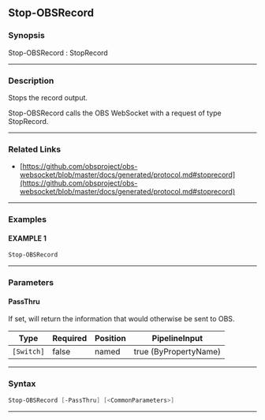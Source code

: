 Stop-OBSRecord
--------------
### Synopsis
Stop-OBSRecord : StopRecord

---
### Description

Stops the record output.


Stop-OBSRecord calls the OBS WebSocket with a request of type StopRecord.

---
### Related Links
* [https://github.com/obsproject/obs-websocket/blob/master/docs/generated/protocol.md#stoprecord](https://github.com/obsproject/obs-websocket/blob/master/docs/generated/protocol.md#stoprecord)



---
### Examples
#### EXAMPLE 1
```PowerShell
Stop-OBSRecord
```

---
### Parameters
#### **PassThru**

If set, will return the information that would otherwise be sent to OBS.






|Type      |Required|Position|PipelineInput        |
|----------|--------|--------|---------------------|
|`[Switch]`|false   |named   |true (ByPropertyName)|



---
### Syntax
```PowerShell
Stop-OBSRecord [-PassThru] [<CommonParameters>]
```
---
